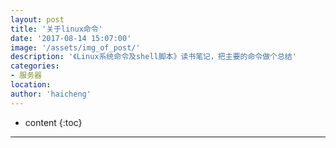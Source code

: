 ```yaml
---
layout: post
title: '关于linux命令'
date: '2017-08-14 15:07:00'
image: '/assets/img_of_post/'
description: '《Linux系统命令及shell脚本》读书笔记，把主要的命令做个总结'
categories:
- 服务器
location:
author: 'haicheng'
---
```


* content
{:toc}
---------------------------------------
